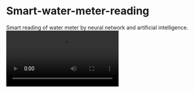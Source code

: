# Smart-water-meter-reading
Smart reading of water meter by neural network and artificial intelligence.
![Video Description]([result.mp4](https://github.com/SmFaraji/Smart-water-meter-reading/blob/main/result.mp4)https://github.com/SmFaraji/Smart-water-meter-reading/blob/main/result.mp4)

